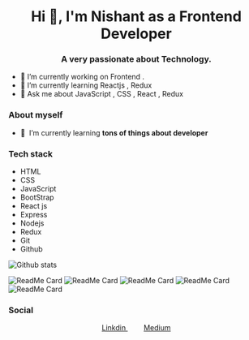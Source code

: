 
<h1 align="center">Hi 👋, I'm Nishant as a Frontend Developer</h1>
<h3 align="center">A very passionate about Technology.</h3>

- 🔭 I’m currently working on Frontend .
- 🌱 I’m currently learning Reactjs , Redux
- 💬 Ask me about JavaScript , CSS , React , Redux 









### About myself



- 🌱&nbsp;&nbsp;I’m currently learning **tons of things about developer**





### Tech stack

* HTML
* CSS
* JavaScript
* BootStrap
* React js
* Express
* Nodejs
* Redux
* Git 
* Github


![Github stats](https://github-readme-stats.vercel.app/api?username=thinkwithcode)



<!-- ### Projects -->

  ![ReadMe Card](https://github-readme-stats.vercel.app/api/pin/?username=thinkwithcode&repo=netflix-clone )
  ![ReadMe Card](https://github-readme-stats.vercel.app/api/pin/?username=thinkwithcode&repo=crypto-tracker )
  ![ReadMe Card](https://github-readme-stats.vercel.app/api/pin/?username=thinkwithcode&repo=movie-booking-app )
  ![ReadMe Card](https://github-readme-stats.vercel.app/api/pin/?username=thinkwithcode&repo=google-clone )
  ![ReadMe Card](https://github-readme-stats.vercel.app/api/pin/?username=thinkwithcode&repo=e-commerce-app )

<!-- ![ReadMe Card](https://github-readme-stats.vercel.app/api/pin/?username=thinkwithcode&repo=textutils ) -->
### Social




<p align="center">
 
  
  <a href="https://www.linkedin.com/in/ketunishant/" target="blank">
   Linkdin
  </a>&nbsp;&nbsp;&nbsp;
 &nbsp;&nbsp;&nbsp;
  <a href="https://ketunishant.medium.com/how-to-deploy-an-app-on-netlify-fbb0af5e8d61" target="blank">
   Medium
  </a>
</p>
